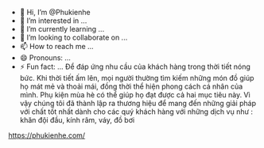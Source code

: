 - 👋 Hi, I’m @Phukienhe
- 👀 I’m interested in ...
- 🌱 I’m currently learning ...
- 💞️ I’m looking to collaborate on ...
- 📫 How to reach me ...
- 😄 Pronouns: ...
- ⚡ Fun fact: ...
Để đáp ứng nhu cầu của khách hàng trong thời tiết nóng bức. Khi thời tiết ấm lên, mọi người thường tìm kiếm những món đồ giúp họ mát mẻ và thoải mái, đồng thời thể hiện phong cách cá nhân của mình. Phụ kiện mùa hè có thể giúp họ đạt được cả hai mục tiêu này. Vì vậy chúng tôi đã thành lập ra thương hiệu để mang đến những giải pháp với chất tốt nhất dành cho các quý khách hàng với những dịch vụ như : khăn đội đầu, kính râm, váy, đồ bơi
<!---
Phukienhe/Phukienhe is a ✨ special ✨ repository because its `README.md` (this file) appears on your GitHub profile.
You can click the Preview link to take a look at your changes.
--->
https://phukienhe.com/
